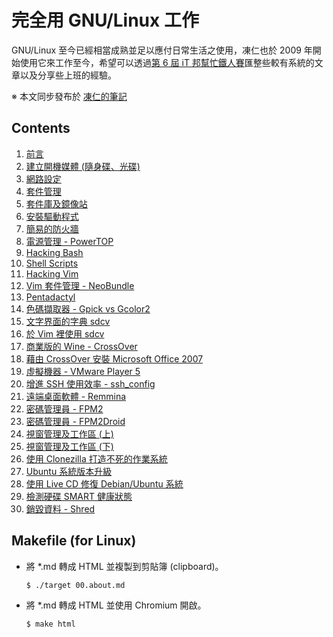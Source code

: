# 完全用 GNU/Linux 工作

GNU/Linux 至今已經相當成熟並足以應付日常生活之使用，凍仁也於 2009 年開始使用它來工作至今，希望可以透過[第 6 屆 iT 邦幫忙鐵人賽](http://ithelp.ithome.com.tw/ironman6/player/chusiang/tech/1)匯整些較有系統的文章以及分享些上班的經驗。 

※ 本文同步發布於 [凍仁的筆記](http://note.drx.tw/2013/09/working-on-gnu-linux.html)

## Contents

1. [前言](01.intro.md)
1. [建立開機媒體 (隨身碟、光碟)](02.build-bootable-usb-cd.md)
1. [網路設定](03.network-setting.md)
1. [套件管理](04.package-management.md)
1. [套件庫及鏡像站](05.reopsiroty-and-mirror.md)
1. [安裝驅動程式](06.patch-device-driver.md)
1. [簡易的防火牆](07.ufw.md)
1. [電源管理 - PowerTOP](08.power-management-with-powertop.md)
1. [Hacking Bash](09.hacking-bash.md)
1. [Shell Scripts](10.shell-script.md)
1. [Hacking Vim](11.hacking-vim.md)
1. [Vim 套件管理 - NeoBundle](12.vim-plugin-neobundle.md)
1. [Pentadactyl](13.pentadactyl.md)
1. [色碼擷取器 - Gpick vs Gcolor2](14.gpick-vs-gcolor2.md)
1. [文字界面的字典 sdcv](15.sdcv.md)
1. [於 Vim 裡使用 sdcv](16.sdcv-in-vim.md)
1. [商業版的 Wine - CrossOver](17.crossover.md)
1. [藉由 CrossOver 安裝 Microsoft Office 2007](18.office-2007.md)
1. [虛擬機器 - VMware Player 5](19.virtual-machine.md)
1. [增進 SSH 使用效率 - ssh_config](20.ssh_config.md)
1. [遠端桌面軟體 - Remmina](21.remmina.md)
1. [密碼管理員 - FPM2](22.fpm2.md)
1. [密碼管理員 - FPM2Droid](23.fpm2droid.md)
1. [視窗管理及工作區 (上)](24.wm-and-workspace-1.md)
1. [視窗管理及工作區 (下)](25.wm-and-workspace-2.md)
1. [使用 Clonezilla 打造不死的作業系統](26.clonezilla.md)
1. [Ubuntu 系統版本升級](27.upgrading-ubuntu.md)
1. [使用 Live CD 修復 Debian/Ubuntu 系統](28.recovery-with-live-cd.md)
1. [檢測硬碟 SMART 健康狀態](29.checking-hd-smart.md)
1. [銷毀資料 - Shred](30.shreding-disk.md)

## Makefile (for Linux)

- 將 *.md 轉成 HTML 並複製到剪貼簿 (clipboard)。

      $ ./target 00.about.md

- 將 *.md 轉成 HTML 並使用 Chromium 開啟。

	  $ make html

